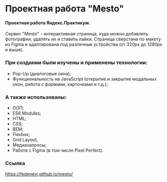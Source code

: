 # Проектная работа "Mesto"

#### Проектная работа Яндекс.Практикум.

Сервис "Mesto" - интерактивная страница, куда можно добавлять фотографии, удалять их и ставить лайки. Страница сверстана по макету из Figma и адаптирована под различные устройства (от 320px до 1280px и выше).

### При создании были изучены и применены технологии:

- Pop-Up (диалоговые окна);
- Функциональность на JavaScript (открытие и закрытие модальных окон, работа с формами, карточками и т.д.);

### А также использованы:

- ООП;
- ES6 Modules;
- HTML;
- CSS;
- BEM;
- Flexbox;
- Grid Layout;
- Медиазапросы;
- Работа с Figma (в том числе Pixel Perfect).

### Ссылка 
https://fedenevi.github.io/mesto/
